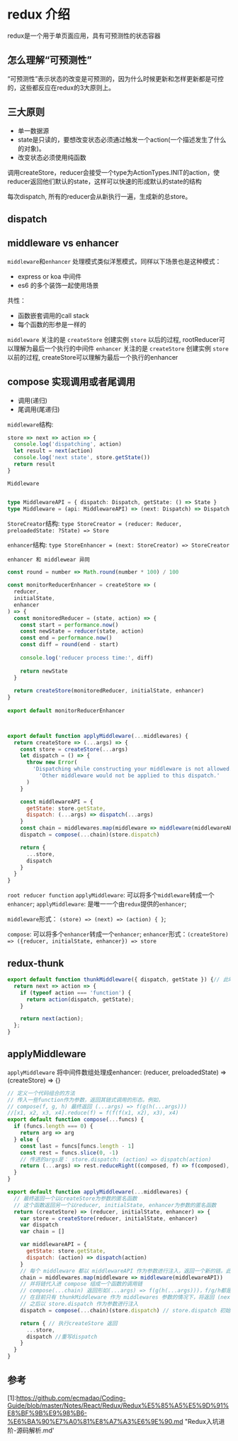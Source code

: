 # redux 介绍

redux是一个用于单页面应用，具有可预测性的状态容器

## 怎么理解“可预测性”

“可预测性”表示状态的改变是可预测的，因为什么时候更新和怎样更新都是可控的，这些都反应在redux的3大原则上。

## 三大原则

- 单一数据源
- state是只读的，要想改变状态必须通过触发一个action(一个描述发生了什么的对象)。
- 改变状态必须使用纯函数

调用createStore，reducer会接受一个type为ActionTypes.INIT的action，使reducer返回他们默认的state，这样可以快速的形成默认的state的结构

每次dispatch, 所有的reducer会从新执行一遍，生成新的总store。

## dispatch

## middleware vs enhancer

`middleware`和`enhancer` 处理模式类似洋葱模式，同样以下场景也是这种模式：

- express or koa 中间件
- es6 的多个装饰一起使用场景

共性：

- 函数嵌套调用的call stack
- 每个函数的形参是一样的

`middleware` 关注的是 `createStore` 创建实例 `store` 以后的过程, rootReducer可以理解为最后一个执行的中间件
`enhancer` 关注的是 `createStore` 创建实例 `store` 以前的过程, createStore可以理解为最后一个执行的enhancer

## compose 实现调用或者尾调用

- 调用(递归)
- 尾调用(尾递归)

`middleware`结构:

```js
store => next => action => {
  console.log('dispatching', action)
  let result = next(action)
  console.log('next state', store.getState())
  return result
}
```

`Middleware`

```typescript

type MiddlewareAPI = { dispatch: Dispatch, getState: () => State }
type Middleware = (api: MiddlewareAPI) => (next: Dispatch) => Dispatch

```

`StoreCreator`结构: `type StoreCreator = (reducer: Reducer, preloadedState: ?State) => Store`

`enhancer`结构: `type StoreEnhancer = (next: StoreCreator) => StoreCreator`

`enhancer 和 middlewear 异同`


```js
const round = number => Math.round(number * 100) / 100
​
const monitorReducerEnhancer = createStore => (
  reducer,
  initialState,
  enhancer
) => {
  const monitoredReducer = (state, action) => {
    const start = performance.now()
    const newState = reducer(state, action)
    const end = performance.now()
    const diff = round(end - start)
​
    console.log('reducer process time:', diff)
​
    return newState
  }
​
  return createStore(monitoredReducer, initialState, enhancer)
}
​
export default monitorReducerEnhancer



export default function applyMiddleware(...middlewares) {
  return createStore => (...args) => {
    const store = createStore(...args)
    let dispatch = () => {
      throw new Error(
        'Dispatching while constructing your middleware is not allowed. ' +
          'Other middleware would not be applied to this dispatch.'
      )
    }

    const middlewareAPI = {
      getState: store.getState,
      dispatch: (...args) => dispatch(...args)
    }
    const chain = middlewares.map(middleware => middleware(middlewareAPI))
    dispatch = compose(...chain)(store.dispatch)

    return {
      ...store,
      dispatch
    }
  }
}

```

`root reducer function`
`applyMiddleware`: 可以将多个`middleware`转成一个`enhancer`;
`applyMiddleware`: 是唯一一个由`redux`提供的`enhancer`;

`middleware`形式： `(store) => (next) => (action) { }`;

`compose`: 可以将多个`enhancer`转成一个`enhancer`; `enhancer`形式：`(createStore) => ({reducer, initialState, enhancer}) => store`

## redux-thunk

```js
export default function thunkMiddleware({ dispatch, getState }) {// 此时的dispatch是 (action) => dispatch(action), dispatch = f(g(h()))
  return next => action => {
    if (typeof action === 'function') {
      return action(dispatch, getState);
    }

    return next(action);
  };
}
```

## applyMiddleware

`applyMiddleware` 将中间件数组处理成enhancer: (reducer, preloadedState) => (createStore) => {}

```js
// 定义一个代码组合的方法
// 传入一些function作为参数，返回其链式调用的形态。例如，
// compose(f, g, h) 最终返回 (...args) => f(g(h(...args)))
//[x1, x2, x3, x4].reduce(f) = f(f(f(x1, x2), x3), x4)
export default function compose(...funcs) {
  if (funcs.length === 0) {
    return arg => arg
  } else {
    const last = funcs[funcs.length - 1]
    const rest = funcs.slice(0, -1)
    // 传进的args是： store.dispatch: (action) => dispatch(action)
    return (...args) => rest.reduceRight((composed, f) => f(composed), last(...args)) //这一步加工： [f, g, h] => f(g(h()))  初始的dispatch最后执行
  }
}

export default function applyMiddleware(...middlewares) {
  // 最终返回一个以createStore为参数的匿名函数
  // 这个函数返回另一个以reducer, initialState, enhancer为参数的匿名函数
  return (createStore) => (reducer, initialState, enhancer) => {
    var store = createStore(reducer, initialState, enhancer)
    var dispatch
    var chain = []

    var middlewareAPI = {
      getState: store.getState,
      dispatch: (action) => dispatch(action)
    }
    // 每个 middleware 都以 middlewareAPI 作为参数进行注入，返回一个新的链。此时的返回值相当于调用 thunkMiddleware 返回的函数： (next) => (action) => {} ，接收一个next作为其参数
    chain = middlewares.map(middleware => middleware(middlewareAPI))
    // 并将链代入进 compose 组成一个函数的调用链
    // compose(...chain) 返回形如(...args) => f(g(h(...args)))，f/g/h都是chain中的函数对象。
    // 在目前只有 thunkMiddleware 作为 middlewares 参数的情况下，将返回 (next) => (action) => {}
    // 之后以 store.dispatch 作为参数进行注入
    dispatch = compose(...chain)(store.dispatch) // store.dispatch 初始的dispatch

    return { // 执行createStore 返回
      ...store,
      dispatch //重写dispatch
    }
  }
}
```

## 参考

[1]:https://github.com/ecmadao/Coding-Guide/blob/master/Notes/React/Redux/Redux%E5%85%A5%E5%9D%91%E8%BF%9B%E9%98%B6-%E6%BA%90%E7%A0%81%E8%A7%A3%E6%9E%90.md "Redux入坑进阶-源码解析.md'

[2]:https://blog.csdn.net/d1105260363/article/details/81979292 "js作用域 作用域链 闭包"
